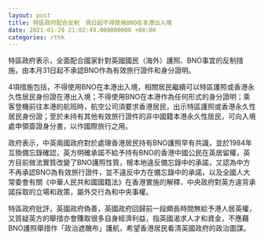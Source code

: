 ```yaml
---
layout: post
title: 特區政府配合反制　周日起不得使用BNO在本港出入境
date: 2021-01-29 21:02:49.000000000 +08:00
categories: rthk
---
```


特區政府表示，全面配合國家針對英國國民（海外）護照、BNO事宜的反制措施，由本月31日起不承認BNO作為有效旅行證件和身分證明。

4項措施包括，不得使用BNO在本港出入境，相關居民繼續可以特區護照或香港永久性居民身份證在港出入境；不得使用BNO在本港作為任何形式的身分證明；乘客登機前往本港的航班時，航空公司須要求香港居民，出示特區護照或香港永久性居民身份證；至於未持有其他有效旅行證件的非中國籍本港永久性居民，可向入境處申領簽證身分書，以作國際旅行之用。

政府表示，中英兩國政府對於處理香港居民持有BNO護照早有共識，並於1984年互換備忘錄確認，英方明確承諾不給予持有BNO的香港中國公民在英居留權，英方目前做法實質改變了BNO護照性質，根本地違反備忘錄中的承諾，又認為中方不再承認BNO為有效旅行證件，並不違反中方在備忘錄中的承諾，以及全國人大常委會有關《中華人民共和國國籍法》在香港實施的解釋，中央政府對英方違背承諾採取的立場和政策，屬外交行為和中央事權。

特區政府批評，英國政府偽善，英國政府回歸前一段頗長時間無給予港人居英權，又質疑英方的舉措亦會賺取很多自身經濟利益，指英國渴求人才和資金，不應藉BNO護照舉措作「政治遮醜布」護航，希望香港居民看清英國政府的政治圖謀。　　
